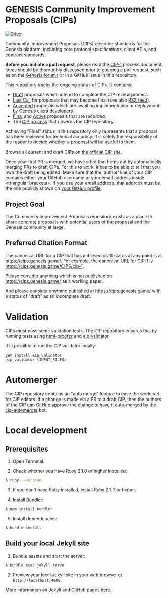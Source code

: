 # GENESIS Community Improvement Proposals (CIPs)

[![Gitter](https://badges.gitter.im/Join%20Chat.svg)](https://gitter.im/FIXME/CIPs?utm_source=badge&utm_medium=badge&utm_campaign=pr-badge)

Community Improvement Proposals (CIPs) describe standards for the Genesis platform, including core protocol specifications, client APIs, and contract standards.

**Before you initiate a pull request**, please read the [CIP-1](https://cips.genesis.game/CIPS/cip-1) process document. Ideas should be thoroughly discussed prior to opening a pull request, such as on the [Genesis forums](https://FIXME.org) or in a GitHub issue in this repository.

This repository tracks the ongoing status of CIPs. It contains:

- [Draft](https://cips.genesis.game/all#draft) proposals which intend to complete the CIP review process.
- [Last Call](https://cips.genesis.game/all#last-call) for proposals that may become final (see also [RSS feed](https://cips.genesis.game/last-call.xml)).
- [Accepted](https://cips.genesis.game/all#accepted) proposals which are awaiting implementation or deployment by Genesis client developers.
- [Final](https://cips.genesis.game/all#final) and [Active](https://cips.genesis.game/all#active) proposals that are recorded.
- The [CIP process](./CIPS/cip-1.md#cip-work-flow) that governs the CIP repository.

Achieving "Final" status in this repository only represents that a proposal has been reviewed for technical accuracy. It is solely the responsibility of the reader to decide whether a proposal will be useful to them.

Browse all current and draft CIPs on [the official CIP site](https://cips.genesis.game/).

Once your first PR is merged, we have a bot that helps out by automatically merging PRs to draft CIPs. For this to work, it has to be able to tell that you own the draft being edited. Make sure that the 'author' line of your CIP contains either your GitHub username or your email address inside \<triangular brackets>. If you use your email address, that address must be the one publicly shown on [your GitHub profile](https://github.com/settings/profile).

## Project Goal

The Community Improvement Proposals repository exists as a place to share concrete proposals with potential users of the proposal and the Genesis community at large.

## Preferred Citation Format

The canonical URL for a CIP that has achieved draft status at any point is at https://cips.genesis.game/. For example, the canonical URL for CIP-1 is https://cips.genesis.game/CIPS/cip-1.

Please consider anything which is not published on https://cips.genesis.game/ as a working paper.

And please consider anything published at https://cips.genesis.game/ with a status of "draft" as an incomplete draft.

# Validation

CIPs must pass some validation tests.  The CIP repository ensures this by running tests using [html-proofer](https://rubygems.org/gems/html-proofer) and [eip_validator](https://rubygems.org/gems/eip_validator).

It is possible to run the CIP validator locally:
```sh
gem install eip_validator
eip_validator <INPUT_FILES>
```

# Automerger

The CIP repository contains an "auto merge" feature to ease the workload for CIP editors.  If a change is made via a PR to a draft CIP, then the authors of the CIP can GitHub approve the change to have it auto-merged by the [cip-automerger](https://github.com/FIXMEcip-automerger/automerger) bot.

# Local development

## Prerequisites

1. Open Terminal.

2. Check whether you have Ruby 2.1.0 or higher installed:

```sh
$ ruby --version
```

3. If you don't have Ruby installed, install Ruby 2.1.0 or higher.

4. Install Bundler:

```sh
$ gem install bundler
```

5. Install dependencies:

```sh
$ bundle install
```

## Build your local Jekyll site

1. Bundle assets and start the server:

```sh
$ bundle exec jekyll serve
```

2. Preview your local Jekyll site in your web browser at `http://localhost:4000`.

More information on Jekyll and GitHub pages [here](https://help.github.com/en/enterprise/2.14/user/articles/setting-up-your-github-pages-site-locally-with-jekyll).

